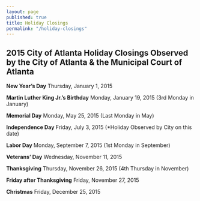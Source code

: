 ```yaml
---
layout: page
published: true
title: Holiday Closings
permalink: "/holiday-closings"
---
```


## 2015 City of Atlanta Holiday Closings Observed by the City of Atlanta & the Municipal Court of Atlanta

**New Year’s Day** Thursday, January 1, 2015

**Martin Luther King Jr.’s Birthday** Monday, January 19, 2015
(3rd Monday in January)

**Memorial Day** Monday, May 25, 2015
(Last Monday in May)

**Independence Day** Friday, July 3, 2015
(*Holiday Observed by City on this date)

**Labor Day** Monday, September 7, 2015
(1st Monday in September)

**Veterans’ Day** Wednesday, November 11, 2015

**Thanksgiving** Thursday, November 26, 2015
(4th Thursday in November)

**Friday after Thanksgiving** Friday, November 27, 2015

**Christmas** Friday, December 25, 2015